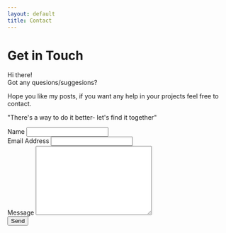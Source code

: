 ```yaml
---
layout: default
title: Contact
---
```


<div id="contact">
  <h1 class="pageTitle">Get in Touch</h1>
  <div class="contactContent">
    <p class="intro">Hi there!<br/>Got any quesions/suggesions?</p>
    <p>Hope you like my posts, if you want any help in your projects feel free to contact.</p>
    <p>"There's a way to do it better- let's find it together"</p>
  </div>
  <form action="http://formspree.io/faroghblog@gmail.com" method="POST">
    <label for="name">Name</label>
    <input type="text" id="name" name="name" class="full-width"><br>
    <label for="email">Email Address</label>
    <input type="email" id="email" name="_replyto" class="full-width"><br>
    <label for="message">Message</label>
    <textarea name="message" id="message" cols="30" rows="10" class="full-width"></textarea><br>
    <input type="submit" value="Send" class="button">
  </form>
</div>
